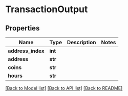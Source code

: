 # TransactionOutput

## Properties
Name | Type | Description | Notes
------------ | ------------- | ------------- | -------------
**address_index** | **int** |  | 
**address** | **str** |  | 
**coins** | **str** |  | 
**hours** | **str** |  | 

[[Back to Model list]](../README.md#documentation-for-models) [[Back to API list]](../README.md#documentation-for-api-endpoints) [[Back to README]](../README.md)


